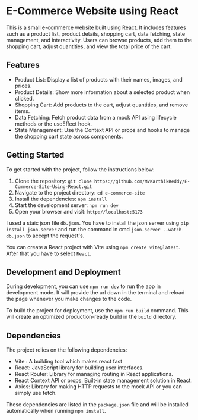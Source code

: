 # E-Commerce Website using React

This is a small e-commerce website built using React. It includes features such as a product list, product details, shopping cart, data fetching, state management, and interactivity. Users can browse products, add them to the shopping cart, adjust quantities, and view the total price of the cart.

## Features

- Product List: Display a list of products with their names, images, and prices.
- Product Details: Show more information about a selected product when clicked.
- Shopping Cart: Add products to the cart, adjust quantities, and remove items.
- Data Fetching: Fetch product data from a mock API using lifecycle methods or the useEffect hook.
- State Management: Use the Context API or props and hooks to manage the shopping cart state across components.

## Getting Started

To get started with the project, follow the instructions below:

1. Clone the repository: `git clone https://github.com/MVKarthikReddy/E-Commerce-Site-Using-React.git`
2. Navigate to the project directory: `cd e-commerce-site`
3. Install the dependencies: `npm install`
4. Start the development server: `npm run dev`
5. Open your browser and visit: `http://localhost:5173`

  I used a staic json file `db.json`. You have to install the json server using `pip install json-server` and run the command in cmd `json-server --watch db.json` to accept the request's.

  
  You can create a React project with Vite using `npm create vite@latest`. After that you have to select `React`.


## Development and Deployment

During development, you can use `npm run dev` to run the app in development mode. It will provide the url down in the terminal and reload the page whenever you make changes to the code.

To build the project for deployment, use the `npm run build` command. This will create an optimized production-ready build in the `build` directory.

## Dependencies

The project relies on the following dependencies:

- Vite : A building tool which makes react fast
- React: JavaScript library for building user interfaces.
- React Router: Library for managing routing in React applications.
- React Context API or props: Built-in state management solution in React.
- Axios: Library for making HTTP requests to the mock API or you can simply use fetch.

These dependencies are listed in the `package.json` file and will be installed automatically when running `npm install`.
